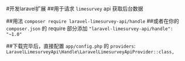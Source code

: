 #开发laravel扩展
##用于请求 `limesurvey` api 获取后台数据

##用法
`composer require laravel-limesurvey-api/handle`
##或者在你的`composer.json` 的 require 部分添加
`"laravel-limesurvey-api/handle": "~1.0"`

##下载完毕后，直接配置 `app/config.php` 的 `providers`:
`LaravelLimesurveyApi\Handle\LaravelLimesurveyApiProvider::class,`
